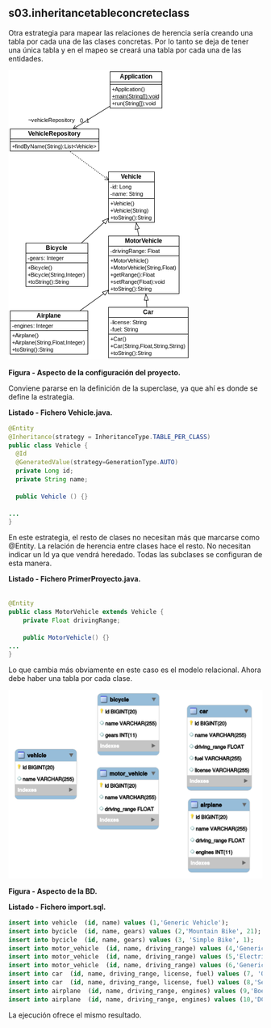 ## s03.inheritancetableconcreteclass

Otra estrategia para mapear las relaciones de herencia sería creando una tabla por cada una de las clases concretas. Por lo tanto se deja de tener una única tabla y en el mapeo se creará una tabla por cada una de las entidades.

![Configuración del proyecto](s03.inheritancetableconcreteclass.png)

**Figura - Aspecto de la configuración del proyecto.**


Conviene pararse en la definición de la superclase, ya que ahí es donde se define la estrategia.

**Listado - Fichero Vehicle.java.**

```java
@Entity
@Inheritance(strategy = InheritanceType.TABLE_PER_CLASS)
public class Vehicle {
  @Id
  @GeneratedValue(strategy=GenerationType.AUTO)  
  private Long id;
  private String name;
  
  public Vehicle () {}
  
...
}
```

En este estrategia, el resto de clases no necesitan más que marcarse como @Entity. La relación de herencia entre clases hace el resto. No necesitan indicar un Id ya que vendrá heredado. Todas las subclases se configuran de esta manera.

**Listado - Fichero PrimerProyecto.java.**

```java

@Entity
public class MotorVehicle extends Vehicle {
	private Float drivingRange;

	public MotorVehicle() {}
...
}
```

Lo que cambia más obviamente en este caso es el modelo relacional. Ahora debe haber una tabla por cada clase. 

![Aspecto de la BD](8_14.png)

**Figura - Aspecto de la BD.**

**Listado - Fichero import.sql.**

```sql
insert into vehicle  (id, name) values (1,'Generic Vehicle');
insert into bycicle  (id, name, gears) values (2,'Mountain Bike', 21);
insert into bycicle  (id, name, gears) values (3, 'Simple Bike', 1);
insert into motor_vehicle  (id, name, driving_range) values (4,'Generic motor vehicle', 100);
insert into motor_vehicle  (id, name, driving_range) values (5,'Electric Skate', 50);
insert into motor_vehicle  (id, name, driving_range) values (6,'Generic motor vehicle', 100);
insert into car  (id, name, driving_range, license, fuel) values (7, 'Opel Corsa', 50, '0042GOD', 'Diesel');
insert into car  (id, name, driving_range, license, fuel) values (8,'Seat 124', 50, '0666EVL', 'Gasoline');
insert into airplane  (id, name, driving_range, engines) values (9,'Boeing 747', 500, 4);
insert into airplane  (id, name, driving_range, engines) values (10,'DC-10', 400, 2);

```
La ejecución ofrece el mismo resultado.

